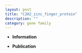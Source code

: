 ```yaml
---
layout: post
title: "C2H2_zinc_finger_protein"
description: ""
category: gene family
---
```


* **Information**  

* **Publication**  


